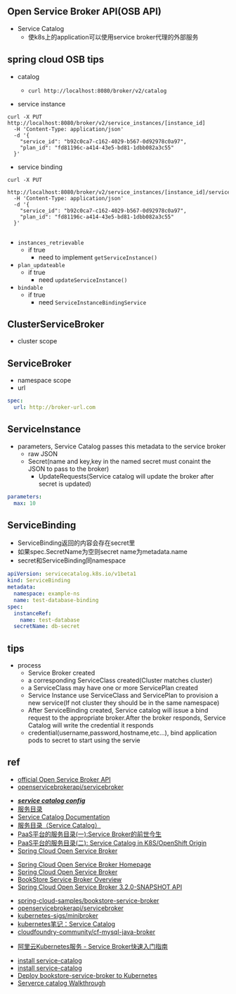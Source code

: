 ## Open Service Broker API(OSB API)
+ Service Catalog
    - 使k8s上的application可以使用service broker代理的外部服务

## spring cloud OSB tips

+  catalog
    - `curl http://localhost:8080/broker/v2/catalog`

+ service instance
```
curl -X PUT http://localhost:8080/broker/v2/service_instances/[instance_id]
  -H 'Content-Type: application/json' 
  -d '{
    "service_id": "b92c0ca7-c162-4029-b567-0d92978c0a97", 
    "plan_id": "fd81196c-a414-43e5-bd81-1dbb082a3c55"
  }'
```

+ service binding
```
curl -X PUT 
  http://localhost:8080/broker/v2/service_instances/[instance_id]/service_bindings/[binding_id]
  -H 'Content-Type: application/json' 
  -d '{ 
    "service_id": "b92c0ca7-c162-4029-b567-0d92978c0a97", 
    "plan_id": "fd81196c-a414-43e5-bd81-1dbb082a3c55" 
  }'
 
```

+ `instances_retrievable`
  - if true
    + need to implement `getServiceInstance()`
+ `plan_updateable`
  - if true
    + need `updateServiceInstance()`
+ `bindable`
  - if true
    + need `ServiceInstanceBindingService`
## ClusterServiceBroker
- cluster scope

## ServiceBroker
- namespace scope
- url
```yml
spec:
  url: http://broker-url.com
```
## ServiceInstance
+ parameters, Service Catalog passes this metadata to the service broker
  - raw JSON
  - Secret(name and key,key in the named secret must conaint the JSON to pass to the broker)
    + UpdateRequests(Service catalog will update the broker after secret is updated)
```yml
parameters:
  max: 10
```

## ServiceBinding
+ ServiceBinding返回的内容会存在secret里
+ 如果spec.SecretName为空则secret name为metadata.name
+ secret和ServiceBinding同namespace
```yaml
apiVersion: servicecatalog.k8s.io/v1beta1
kind: ServiceBinding
metadata:
  namespace: example-ns
  name: test-database-binding
spec:
  instanceRef:
    name: test-database
  secretName: db-secret
```

## tips
+ process
  - Service Broker created
  - a corresponding ServiceClass created(Cluster matches cluster)
  - a ServiceClass may have one or more ServicePlan created
  - Service Instance use ServiceClass and ServicePlan to provision a new service(If not cluster they should be in the same namespace)
  - After ServiceBinding created, Service catalog will issue a bind request to the appropriate broker.After the broker responds, Service Catalog will write the credential it responds
  - credential(username,password,hostname,etc...), bind application pods to secret to start using the servie

## ref
+ [official Open Service Broker API](https://www.openservicebrokerapi.org/)
+ [openservicebrokerapi/servicebroker](https://github.com/openservicebrokerapi/servicebroker/blob/master/spec.md#catalog-management)
<!-- k8s -->
+ [*****service catalog config*****](https://svc-cat.io/docs/resources/)
+ [服务目录](https://kubernetes.io/zh/docs/concepts/extend-kubernetes/service-catalog/)
+ [Service Catalog Documentation](https://github.com/kubernetes-sigs/service-catalog/tree/master/docs)
+ [服务目录（Service Catalog）](https://jimmysong.io/kubernetes-handbook/concepts/service-catalog.html)
+ [PaaS平台的服务目录(一):Service Broker的前世今生](https://www.jianshu.com/p/52b3bc647996)
+ [PaaS平台的服务目录(二): Service Catalog in K8S/OpenShift Origin](https://www.jianshu.com/p/e4615868adac)
+ [Spring Cloud Open Service Broker](https://spring.io/projects/spring-cloud-open-service-broker#overview)

<!-- spring Cloud Open Service Broker -->
+ [Spring Cloud Open Service Broker Homepage](https://spring.io/projects/spring-cloud-open-service-broker#overview)
+ [Spring Cloud Open Service Broker](https://docs.spring.io/spring-cloud-open-service-broker/docs/3.2.0-SNAPSHOT/reference/)
+ [BookStore Service Broker Overview](https://spring.io/blog/2020/01/14/reactive-bookstore-service-broker)
+ [Spring Cloud Open Service Broker 3.2.0-SNAPSHOT API](https://docs.spring.io/spring-cloud-open-service-broker/docs/3.2.0-SNAPSHOT/apidocs/)

<!-- sample -->
+ [spring-cloud-samples/bookstore-service-broker](https://github.com/spring-cloud-samples/bookstore-service-broker)
+ [openservicebrokerapi/servicebroker](https://github.com/openservicebrokerapi/servicebroker/blob/master/gettingStarted.md#sample-service-brokers)
+ [kubernetes-sigs/minibroker](https://github.com/kubernetes-sigs/minibroker)
+ [kubernetes笔记：Service Catalog](https://ieevee.com/tech/2019/09/19/service-catalog.html)
+ [cloudfoundry-community/cf-mysql-java-broker](https://github.com/cloudfoundry-community/cf-mysql-java-broker)

<!-- ali cloud -->
+ [阿里云Kubernetes服务 - Service Broker快速入门指南](https://developer.aliyun.com/article/592156)
<!-- install -->
+ [install service-catalog](https://svc-cat.io/docs/install/)
+ [install service-catalog](https://github.com/kubernetes-sigs/service-catalog/blob/master/docs/install.md)
+ [Deploy bookstore-service-broker to Kubernetes](https://github.com/spring-cloud-samples/bookstore-service-broker/blob/master/deploy/kubernetes/README.adoc)
+ [Serverce catalog Walkthrough](https://svc-cat.io/docs/walkthrough/#step-1---installing-the-ups-broker-server)
